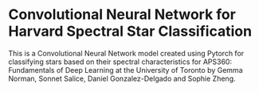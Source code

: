 # Convolutional Neural Network for Harvard Spectral Star Classification
This is a Convolutional Neural Network model created using Pytorch for classifying stars based on their spectral characteristics for APS360: Fundamentals of Deep Learning at the University of Toronto by Gemma Norman, Sonnet Salice, Daniel Gonzalez-Delgado and Sophie Zheng.
